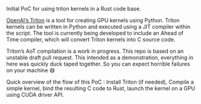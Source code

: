 Initial PoC for using triton kernels in a Rust code base.

[OpenAI’s Triton](https://github.com/openai/triton) is a tool for creating GPU kernels using Python. Triton kernels can be written in Python and executed using a JIT compiler within the script. The tool is currently being developed to include an Ahead of Time compiler, which will convert Triton kernels into C source code.

Triton’s AoT compilation is a work in progress. This repo is based on an unstable draft pull request. This intended as a demonstration, everything in here was quickly duck taped together. So you can expect horrible failures on your machine 😅

Quick overview of the flow of this PoC : Install Triton (if needed), Compile a simple kernel, bind the resulting C code to Rust, launch the kernel on a GPU using CUDA driver API.